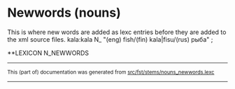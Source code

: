 # Newwords (nouns)

This is where new words are added as lexc entries before they are 
added to the xml source files.
kala:kala N_ "(eng) fish/(fin) kala|fisu/(rus) рыба" ;

**LEXICON N_NEWWORDS

* * *

<small>This (part of) documentation was generated from [src/fst/stems/nouns_newwords.lexc](https://github.com/giellalt/lang-vep/blob/main/src/fst/stems/nouns_newwords.lexc)</small>

---

